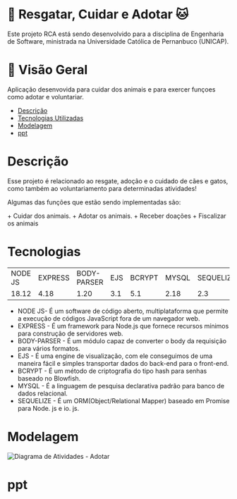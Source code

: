 # 🐶 Resgatar, Cuidar e Adotar 🐱

<p>Este projeto RCA está sendo desenvolvido para a disciplina de Engenharia de Software, ministrada na Universidade Católica de Pernanbuco (UNICAP).</p>

# 📝 Visão Geral

<p>Aplicação desenvovida para cuidar dos animais e para exercer funçoes como adotar e voluntariar.</p>

+ <a href="#descrição">Descrição</a>
+ <a href="#tecnologias">Tecnologias Utilizadas</a>
+ <a href="#modelagem">Modelagem</a>
+ <a href="#ppt">ppt</a>

# Descrição
<p>Esse projeto é relacionado ao resgate, adoção e o cuidado de cães e gatos, como também ao voluntariamento para determinadas atividades!</p>
<p>Algumas das funções que estão sendo implementadas são: </p>
+ <a>Cuidar dos animais.</a>
+ <a>Adotar os animais.</a>
+ <a>Receber doações</a>
+ <a>Fiscalizar os animais</a>

# Tecnologias

<table>
  <tr>
    <td>NODE JS</td>
    <td>EXPRESS</td>
    <td>BODY-PARSER</td>
    <td>EJS</td>
    <td>BCRYPT</td>
    <td>MYSQL</td>
    <td>SEQUELIZE</td>
  </tr>
  <tr>
    <td>18.12</td>
    <td>4.18</td>
    <td>1.20</td>
    <td>3.1</td>
    <td>5.1</td>
    <td>2.18</td>
    <td>2.3</td>
  </tr>
</table>

+ <a>NODE JS- É um software de código aberto, multiplataforma que permite a execução de códigos JavaScript fora de um navegador web.</a>
+ <a>EXPRESS - É um framework para Node.js que fornece recursos mínimos para construção de servidores web.</a>
+ <a>BODY-PARSER - É um módulo capaz de converter o body da requisição para vários formatos.</a>
+ <a>EJS - É uma engine de visualização, com ele conseguimos de uma maneira fácil e simples transportar dados do back-end para o front-end.</a>
+ <a>BCRYPT - É um método de criptografia do tipo hash para senhas baseado no Blowfish.</a>
+ <a>MYSQL - É a linguagem de pesquisa declarativa padrão para banco de dados relacional.</a>
+ <a>SEQUELIZE - É um ORM(Object/Relational Mapper) baseado em Promise para Node. js e io. js.</a>


# Modelagem

![Diagrama de Atividades - Adotar](https://user-images.githubusercontent.com/104568215/204162125-da92814f-e543-44ef-9d68-885b2e9da8bd.png)

# ppt



